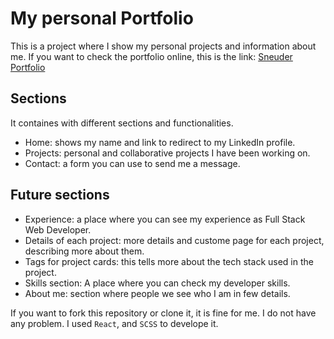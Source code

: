 # My personal Portfolio
This is a project where I show my personal projects and information about me. If you want to check the portfolio online, this is the link: [Sneuder Portfolio](https://portfolio-esneider.vercel.app/)

## Sections
It containes with different sections and functionalities.

* Home: shows my name and link to redirect to my LinkedIn profile.
* Projects: personal and collaborative projects I have been working on.
* Contact: a form you can use to send me a message.

## Future sections
* Experience: a place where you can see my experience as Full Stack Web Developer.
* Details of each project: more details and custome page for each project, describing more about them.
* Tags for project cards: this tells more about the tech stack used in the project.
* Skills section: A place where you can check my developer skills.
* About me: section where people we see who I am in few details.

If you want to fork this repository or clone it, it is fine for me. I do not have any problem. I used `React`, and `SCSS` to develope it.
